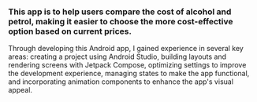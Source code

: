 ### This app is to help users compare the cost of alcohol and petrol, making it easier to choose the more cost-effective option based on current prices.


Through developing this Android app, I gained experience in several key areas: creating a project using Android Studio, building layouts and rendering screens with Jetpack Compose, optimizing settings to improve the development experience, managing states to make the app functional, and incorporating animation components to enhance the app's visual appeal.
